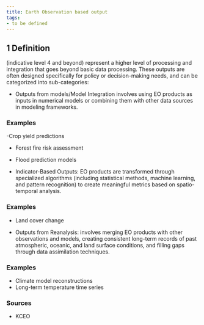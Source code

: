 ```yaml
---
title: Earth Observation based output
tags:
- to be defined
---
```


## 1 Definition

(indicative level 4 and beyond) represent a higher level of processing and integration that goes beyond basic data processing. These outputs are often designed specifically for policy or decision-making needs, and can be categorized into sub-categories:

- Outputs from models/Model Integration involves using EO products as inputs in numerical models or combining them with other data sources in modeling frameworks. 

### Examples 
-Crop yield predictions
- Forest fire risk assessment
- Flood prediction models 

- Indicator-Based Outputs:  EO products are transformed through specialized algorithms (including statistical methods, machine learning, and pattern recognition) to create meaningful metrics based on spatio-temporal analysis.
### Examples 
- Land cover change

- Outputs from Reanalysis: involves merging EO products with other observations and models, creating consistent long-term records of past atmospheric, oceanic, and land surface conditions, and filling gaps through data assimilation techniques.

### Examples 
- Climate model reconstructions
- Long-term temperature time series 

### Sources 
- KCEO 
